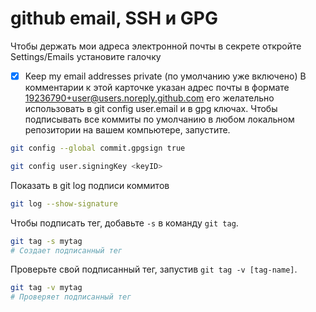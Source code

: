 # github email, SSH и GPG
Чтобы держать мои адреса электронной почты в секрете откройте Settings/Emails установите галочку
 -[x] Keep my email addresses private (по умолчанию уже включено)
В комментарии к этой карточке указан адрес почты в формате 19236790+user@users.noreply.github.com его желательно использовать в git config user.email и в gpg ключах.
Чтобы подписывать все коммиты по умолчанию в любом локальном репозитории на вашем компьютере, запустите.
```bash
git config --global commit.gpgsign true
```

```bash
git config user.signingKey <keyID>
```
Показать в git log подписи коммитов
```bash
git log --show-signature
```

Чтобы подписать тег, добавьте `-s` в команду `git tag`.
```bash
git tag -s mytag
# Создает подписанный тег
```
Проверьте свой подписанный тег, запустив `git tag -v [tag-name]`.
```bash
git tag -v mytag
# Проверяет подписанный тег
```


